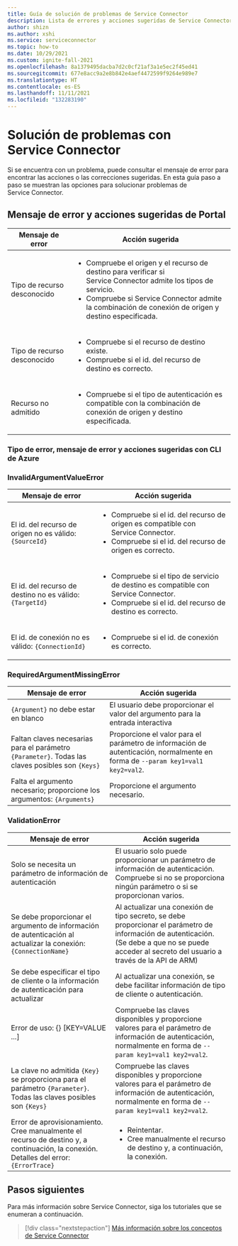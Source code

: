 ```yaml
---
title: Guía de solución de problemas de Service Connector
description: Lista de errores y acciones sugeridas de Service Connector
author: shizn
ms.author: xshi
ms.service: serviceconnector
ms.topic: how-to
ms.date: 10/29/2021
ms.custom: ignite-fall-2021
ms.openlocfilehash: 8a1379495dacba7d2c0cf21af3a1e5ec2f45ed41
ms.sourcegitcommit: 677e8acc9a2e8b842e4aef4472599f9264e989e7
ms.translationtype: HT
ms.contentlocale: es-ES
ms.lasthandoff: 11/11/2021
ms.locfileid: "132283190"
---
```

# <a name="how-to-troubleshoot-with-service-connector"></a>Solución de problemas con Service Connector

Si se encuentra con un problema, puede consultar el mensaje de error para encontrar las acciones o las correcciones sugeridas. En esta guía paso a paso se muestran las opciones para solucionar problemas de Service Connector.

## <a name="error-message-and-suggested-actions-from-portal"></a>Mensaje de error y acciones sugeridas de Portal

| Mensaje de error | Acción sugerida |
| --- | --- |
| Tipo de recurso desconocido | <ul><li>Compruebe el origen y el recurso de destino para verificar si Service Connector admite los tipos de servicio.</li><li>Compruebe si Service Connector admite la combinación de conexión de origen y destino especificada.</li></ul> |
| Tipo de recurso desconocido | <ul><li>Compruebe si el recurso de destino existe.</li><li>Compruebe si el id. del recurso de destino es correcto.</li></ul> |
| Recurso no admitido | <ul><li>Compruebe si el tipo de autenticación es compatible con la combinación de conexión de origen y destino especificada.</li></ul> |

### <a name="error-typeerror-message-and-suggested-actions-using-azure-cli"></a>Tipo de error, mensaje de error y acciones sugeridas con CLI de Azure

### <a name="invalidargumentvalueerror"></a>InvalidArgumentValueError


| Mensaje de error | Acción sugerida |
| --- | --- |
| El id. del recurso de origen no es válido: `{SourceId}` | <ul><li>Compruebe si el id. del recurso de origen es compatible con Service Connector.</li><li>Compruebe si el id. del recurso de origen es correcto.</li></ul> |
| El id. del recurso de destino no es válido: `{TargetId}` | <ul><li>Compruebe si el tipo de servicio de destino es compatible con Service Connector.</li><li>Compruebe si el id. del recurso de destino es correcto.</li></ul> |
| El id. de conexión no es válido: `{ConnectionId}` | <ul><li>Compruebe si el id. de conexión es correcto.</li></ul> |


### <a name="requiredargumentmissingerror"></a>RequiredArgumentMissingError

| Mensaje de error | Acción sugerida |
| --- | --- |
| `{Argument}` no debe estar en blanco | El usuario debe proporcionar el valor del argumento para la entrada interactiva |
| Faltan claves necesarias para el parámetro `{Parameter}`. Todas las claves posibles son `{Keys}` | Proporcione el valor para el parámetro de información de autenticación, normalmente en forma de `--param key1=val1 key2=val2`. |
| Falta el argumento necesario; proporcione los argumentos: `{Arguments}` | Proporcione el argumento necesario. | 

### <a name="validationerror"></a>ValidationError

| Mensaje de error | Acción sugerida |
| --- | --- |
| Solo se necesita un parámetro de información de autenticación | El usuario solo puede proporcionar un parámetro de información de autenticación. Compruebe si no se proporciona ningún parámetro o si se proporcionan varios. |
| Se debe proporcionar el argumento de información de autenticación al actualizar la conexión: `{ConnectionName}` | Al actualizar una conexión de tipo secreto, se debe proporcionar el parámetro de información de autenticación. (Se debe a que no se puede acceder al secreto del usuario a través de la API de ARM) |
| Se debe especificar el tipo de cliente o la información de autenticación para actualizar | Al actualizar una conexión, se debe facilitar información de tipo de cliente o autenticación. |
| Error de uso: {} [KEY=VALUE ...] | Compruebe las claves disponibles y proporcione valores para el parámetro de información de autenticación, normalmente en forma de `--param key1=val1 key2=val2`. |
| La clave no admitida `{Key}` se proporciona para el parámetro `{Parameter}`. Todas las claves posibles son `{Keys}` | Compruebe las claves disponibles y proporcione valores para el parámetro de información de autenticación, normalmente en forma de `--param key1=val1 key2=val2`. |
| Error de aprovisionamiento. Cree manualmente el recurso de destino y, a continuación, la conexión. Detalles del error: `{ErrorTrace}` | <ul><li>Reintentar.</li><li>Cree manualmente el recurso de destino y, a continuación, la conexión.</li></ul> |

## <a name="next-steps"></a>Pasos siguientes

Para más información sobre Service Connector, siga los tutoriales que se enumeran a continuación.

> [!div class="nextstepaction"]
> [Más información sobre los conceptos de Service Connector](./concept-service-connector-internals.md)
